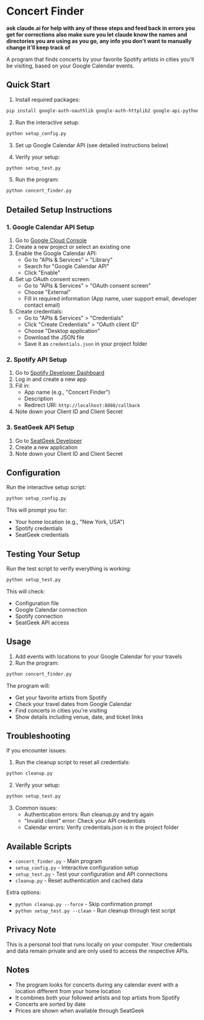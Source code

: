# Concert Finder

**ask claude.ai for help with any of these steps and feed back in errors you get for corrections**
**also make sure you let claude know the names and directories you are using as you go, any info you don't want to manually change it'll keep track of**


A program that finds concerts by your favorite Spotify artists in cities you'll be visiting, based on your Google Calendar events.

## Quick Start

1. Install required packages:
```bash
pip install google-auth-oauthlib google-auth-httplib2 google-api-python-client spotipy requests
```

2. Run the interactive setup:
```bash
python setup_config.py
```

3. Set up Google Calendar API (see detailed instructions below)

4. Verify your setup:
```bash
python setup_test.py
```

5. Run the program:
```bash
python concert_finder.py
```

## Detailed Setup Instructions

### 1. Google Calendar API Setup

1. Go to [Google Cloud Console](https://console.cloud.google.com/)
2. Create a new project or select an existing one
3. Enable the Google Calendar API:
   - Go to "APIs & Services" > "Library"
   - Search for "Google Calendar API"
   - Click "Enable"
4. Set up OAuth consent screen:
   - Go to "APIs & Services" > "OAuth consent screen"
   - Choose "External"
   - Fill in required information (App name, user support email, developer contact email)
5. Create credentials:
   - Go to "APIs & Services" > "Credentials"
   - Click "Create Credentials" > "OAuth client ID"
   - Choose "Desktop application"
   - Download the JSON file
   - Save it as `credentials.json` in your project folder

### 2. Spotify API Setup

1. Go to [Spotify Developer Dashboard](https://developer.spotify.com/dashboard)
2. Log in and create a new app
3. Fill in:
   - App name (e.g., "Concert Finder")
   - Description
   - Redirect URI: `http://localhost:8888/callback`
4. Note down your Client ID and Client Secret

### 3. SeatGeek API Setup

1. Go to [SeatGeek Developer](https://seatgeek.com/account/develop)
2. Create a new application
3. Note down your Client ID and Client Secret

## Configuration

Run the interactive setup script:
```bash
python setup_config.py
```

This will prompt you for:
- Your home location (e.g., "New York, USA")
- Spotify credentials
- SeatGeek credentials

## Testing Your Setup

Run the test script to verify everything is working:
```bash
python setup_test.py
```

This will check:
- Configuration file
- Google Calendar connection
- Spotify connection
- SeatGeek API access

## Usage

1. Add events with locations to your Google Calendar for your travels
2. Run the program:
```bash
python concert_finder.py
```

The program will:
- Get your favorite artists from Spotify
- Check your travel dates from Google Calendar
- Find concerts in cities you're visiting
- Show details including venue, date, and ticket links

## Troubleshooting

If you encounter issues:

1. Run the cleanup script to reset all credentials:
```bash
python cleanup.py
```

2. Verify your setup:
```bash
python setup_test.py
```

3. Common issues:
   - Authentication errors: Run cleanup.py and try again
   - "Invalid client" error: Check your API credentials
   - Calendar errors: Verify credentials.json is in the project folder

## Available Scripts

- `concert_finder.py` - Main program
- `setup_config.py` - Interactive configuration setup
- `setup_test.py` - Test your configuration and API connections
- `cleanup.py` - Reset authentication and cached data

Extra options:
- `python cleanup.py --force` - Skip confirmation prompt
- `python setup_test.py --clean` - Run cleanup through test script

## Privacy Note

This is a personal tool that runs locally on your computer. Your credentials and data remain private and are only used to access the respective APIs.

## Notes

- The program looks for concerts during any calendar event with a location different from your home location
- It combines both your followed artists and top artists from Spotify
- Concerts are sorted by date
- Prices are shown when available through SeatGeek
